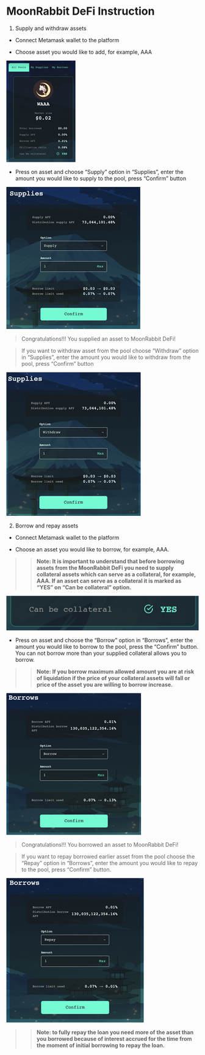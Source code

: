 #  MoonRabbit DeFi Instruction

1. Supply and withdraw assets 


- Connect Metamask wallet to the platform 

- Choose asset you would like to add, for example, AAA 

![1](./screen/DeFi/1.png)

- Press on asset and choose “Supply” option in “Supplies”, enter the amount you would like to supply to the pool, press “Confirm” button 

![2](./screen/DeFi/2.png)

> Congratulations!!! You supplied an asset to MoonRabbit DeFi! 

> If you want to withdraw asset from the pool choose “Withdraw” option in “Supplies”, enter the amount you would like to withdraw from the pool, press “Confirm” button 

![3](./screen/DeFi/3.png)

2. Borrow and repay assets


- Connect Metamask wallet to the platform 

- Choose an asset you would like to borrow, for example, AAA.

>> **Note: It is important to understand that before borrowing assets from the MoonRabbit DeFi you need to supply collateral assets which can serve as a collateral, for example, AAA. If an asset can serve as a collateral it is marked as “YES” on “Can be collateral” option.**

![4](./screen/DeFi/4.png)

- Press on asset and choose the “Borrow” option in “Borrows”, enter the amount you would like to borrow to the pool, press the “Confirm” button. You can not borrow more than your supplied collateral allows you to borrow. 

>> **Note: If you borrow maximum allowed amount you are at risk of liquidation if the price of your collateral assets will fall or price of the asset you are willing to borrow increase.**  

![5](./screen/DeFi/5.png)

> Congratulations!!! You borrowed an asset to MoonRabbit DeFi! 

> If you want to repay borrowed earlier asset from the pool choose the “Repay” option in “Borrows”, enter the amount you would like to repay to the pool, press “Confirm” button. 

![6](./screen/DeFi/6.png)

>> **Note: to fully repay the loan you need more of the asset than you borrowed because of interest accrued for the time from the moment of initial borrowing to repay the loan.**
